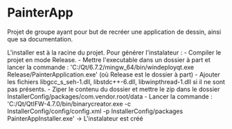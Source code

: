 # PainterApp
Projet de groupe ayant pour but de recréer une application de dessin, ainsi que sa documentation.

L'installer est à la racine du projet.
Pour générer l'instalateur :
	- Compiler le projet en mode Release.
	- Mettre l'executable dans un dossier à part et lancer la commande : 'C:/Qt/6.7.2/mingw_64/bin/windeployqt.exe Release/PainterApplication.exe' (où Release est le dossier à part)
	- Ajouter les fichiers libgcc_s_seh-1.dll, libstdc++-6.dll, libwinpthread-1.dll si il ne sont pas présents.
	- Ziper le contenu du dossier et mettre le zip dans le dossier InstallerConfig/packages/com.vendor.root/data
	- Lancer la commande :
'C:/Qt/QtIFW-4.7.0/bin/binarycreator.exe -c InstallerConfig/config/config.xml -p InstallerConfig/packages PainterAppInstaller.exe'
-> L'instalateur est créé